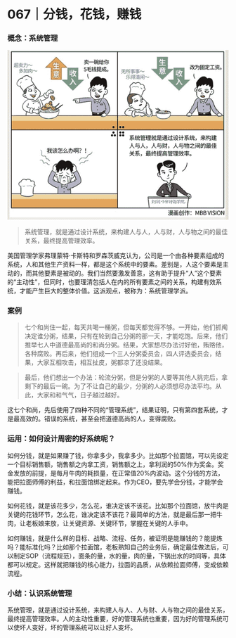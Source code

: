 # 067｜分钱，花钱，赚钱

### 概念：系统管理

![](img/d2a86b844760b110df077796ee6412cb.jpg)

> 系统管理，就是通过设计系统，来构建人与人，人与财，人与物之间的最佳关系，最终提高管理效率。

美国管理学家弗理蒙特·卡斯特和罗森茨威克认为，公司是一个由各种要素组成的系统，人和其他生产资料一样，都是这个系统中的要素。差别是，人这个要素是主动的，而其他要素是被动的。我们当然要激发善意，这有助于提升“人”这个要素的“主动性”，但同时，也要理清包括人在内的所有要素之间的关系，构建有效系统，才能产生巨大的整体价值。这派观点，被称为：系统管理学派。

### 案例

> 七个和尚住一起，每天共喝一桶粥，但每天都觉得不够。一开始，他们抓阄决定谁分粥，结果，只有在轮到自己分粥的那一天，才能吃饱。后来，他们推举七人中道德最高尚的和尚分粥。结果，大家想尽办法讨好他，贿赂他，各种腐败。再后来，他们组成一个三人分粥委员会，四人评选委员会，结果，大家互相攻击，相互扯皮，粥都凉了还没结果。

> 最后，他们想出一个办法：轮流分粥，但是分粥的人要等其他人挑完后，拿剩下的最后一碗。为了不让自己的最少，分粥的人必须想尽办法平均。从此，大家和和气气，日子越过越好。

这七个和尚，先后使用了四种不同的“管理系统”，结果证明，只有第四套系统，才是最高效的。错误的系统，甚至会把道德高尚的人，变得腐败。

### 运用：如何设计周密的好系统呢？

如何分钱，就是如果赚了钱，你拿多少，我拿多少。比如那个拉面馆，可以先设定一个目标销售额，销售额之内拿工资，销售额之上，拿利润的50%作为奖金。奖金发放的前提，是每月牛肉的耗损量，在正常值20%内波动。这个分钱的方法，能把拉面师傅的利益，和拉面馆绑定起来。作为CEO，要先学会分钱，才能学会赚钱。

如何花钱，就是该花多少，怎么花，谁决定该不该花。比如那个拉面馆，放牛肉是关键的花钱环节，怎么花，谁决定该不该花？最简单的方法，就是最后那一把牛肉，让老板娘来放，让关键资源、关键环节，掌握在关键的人手中。

如何赚钱，就是什么样的目标、战略、流程、任务，被证明是能赚钱的？能提炼吗？能标准化吗？比如那个拉面馆，老板熟知自己的业务后，确定最佳做法后，可以制定SOP（流程规范），面条的量，水的量，肉的量，下锅出水的时间等，具体都可以规定。这样就把赚钱的核心能力，拉面的品质，从依赖拉面师傅，变成依赖流程。

### 小结：认识系统管理

系统管理，就是通过设计系统，来构建人与人、人与财、人与物之间的最佳关系，最终提高管理效率。人的主动性重要，好的管理系统也重要，因为好的管理系统可以使坏人变好，坏的管理系统可以让好人变坏。